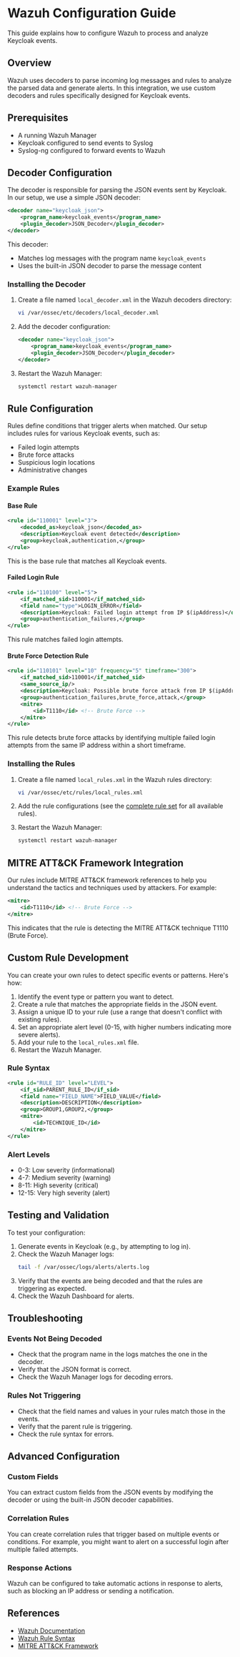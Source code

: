 # Wazuh Configuration Guide

This guide explains how to configure Wazuh to process and analyze Keycloak events.

## Overview

Wazuh uses decoders to parse incoming log messages and rules to analyze the parsed data and generate alerts. In this integration, we use custom decoders and rules specifically designed for Keycloak events.

## Prerequisites

- A running Wazuh Manager
- Keycloak configured to send events to Syslog
- Syslog-ng configured to forward events to Wazuh

## Decoder Configuration

The decoder is responsible for parsing the JSON events sent by Keycloak. In our setup, we use a simple JSON decoder:

```xml
<decoder name="keycloak_json">
    <program_name>keycloak_events</program_name>
    <plugin_decoder>JSON_Decoder</plugin_decoder>
</decoder>
```

This decoder:
- Matches log messages with the program name `keycloak_events`
- Uses the built-in JSON decoder to parse the message content

### Installing the Decoder

1. Create a file named `local_decoder.xml` in the Wazuh decoders directory:
   ```bash
   vi /var/ossec/etc/decoders/local_decoder.xml
   ```

2. Add the decoder configuration:
   ```xml
   <decoder name="keycloak_json">
       <program_name>keycloak_events</program_name>
       <plugin_decoder>JSON_Decoder</plugin_decoder>
   </decoder>
   ```

3. Restart the Wazuh Manager:
   ```bash
   systemctl restart wazuh-manager
   ```

## Rule Configuration

Rules define conditions that trigger alerts when matched. Our setup includes rules for various Keycloak events, such as:

- Failed login attempts
- Brute force attacks
- Suspicious login locations
- Administrative changes

### Example Rules

#### Base Rule

```xml
<rule id="110001" level="3">
    <decoded_as>keycloak_json</decoded_as>
    <description>Keycloak event detected</description>
    <group>keycloak,authentication,</group>
</rule>
```

This is the base rule that matches all Keycloak events.

#### Failed Login Rule

```xml
<rule id="110100" level="5">
    <if_matched_sid>110001</if_matched_sid>
    <field name="type">LOGIN_ERROR</field>
    <description>Keycloak: Failed login attempt from IP $(ipAddress)</description>
    <group>authentication_failures,</group>
</rule>
```

This rule matches failed login attempts.

#### Brute Force Detection Rule

```xml
<rule id="110101" level="10" frequency="5" timeframe="300">
    <if_matched_sid>110001</if_matched_sid>
    <same_source_ip/>
    <description>Keycloak: Possible brute force attack from IP $(ipAddress) - multiple failed logins</description>
    <group>authentication_failures,brute_force,attack,</group>
    <mitre>
        <id>T1110</id> <!-- Brute Force -->
    </mitre>
</rule>
```

This rule detects brute force attacks by identifying multiple failed login attempts from the same IP address within a short timeframe.

### Installing the Rules

1. Create a file named `local_rules.xml` in the Wazuh rules directory:
   ```bash
   vi /var/ossec/etc/rules/local_rules.xml
   ```

2. Add the rule configurations (see the [complete rule set](../../config/wazuh/rules/local_rules.xml) for all available rules).

3. Restart the Wazuh Manager:
   ```bash
   systemctl restart wazuh-manager
   ```

## MITRE ATT&CK Framework Integration

Our rules include MITRE ATT&CK framework references to help you understand the tactics and techniques used by attackers. For example:

```xml
<mitre>
    <id>T1110</id> <!-- Brute Force -->
</mitre>
```

This indicates that the rule is detecting the MITRE ATT&CK technique T1110 (Brute Force).

## Custom Rule Development

You can create your own rules to detect specific events or patterns. Here's how:

1. Identify the event type or pattern you want to detect.
2. Create a rule that matches the appropriate fields in the JSON event.
3. Assign a unique ID to your rule (use a range that doesn't conflict with existing rules).
4. Set an appropriate alert level (0-15, with higher numbers indicating more severe alerts).
5. Add your rule to the `local_rules.xml` file.
6. Restart the Wazuh Manager.

### Rule Syntax

```xml
<rule id="RULE_ID" level="LEVEL">
    <if_sid>PARENT_RULE_ID</if_sid>
    <field name="FIELD_NAME">FIELD_VALUE</field>
    <description>DESCRIPTION</description>
    <group>GROUP1,GROUP2,</group>
    <mitre>
        <id>TECHNIQUE_ID</id>
    </mitre>
</rule>
```

### Alert Levels

- 0-3: Low severity (informational)
- 4-7: Medium severity (warning)
- 8-11: High severity (critical)
- 12-15: Very high severity (alert)

## Testing and Validation

To test your configuration:

1. Generate events in Keycloak (e.g., by attempting to log in).
2. Check the Wazuh Manager logs:
   ```bash
   tail -f /var/ossec/logs/alerts/alerts.log
   ```
3. Verify that the events are being decoded and that the rules are triggering as expected.
4. Check the Wazuh Dashboard for alerts.

## Troubleshooting

### Events Not Being Decoded

- Check that the program name in the logs matches the one in the decoder.
- Verify that the JSON format is correct.
- Check the Wazuh Manager logs for decoding errors.

### Rules Not Triggering

- Check that the field names and values in your rules match those in the events.
- Verify that the parent rule is triggering.
- Check the rule syntax for errors.

## Advanced Configuration

### Custom Fields

You can extract custom fields from the JSON events by modifying the decoder or using the built-in JSON decoder capabilities.

### Correlation Rules

You can create correlation rules that trigger based on multiple events or conditions. For example, you might want to alert on a successful login after multiple failed attempts.

### Response Actions

Wazuh can be configured to take automatic actions in response to alerts, such as blocking an IP address or sending a notification.

## References

- [Wazuh Documentation](https://documentation.wazuh.com/)
- [Wazuh Rule Syntax](https://documentation.wazuh.com/current/user-manual/ruleset/ruleset-xml-syntax/rules.html)
- [MITRE ATT&CK Framework](https://attack.mitre.org/)